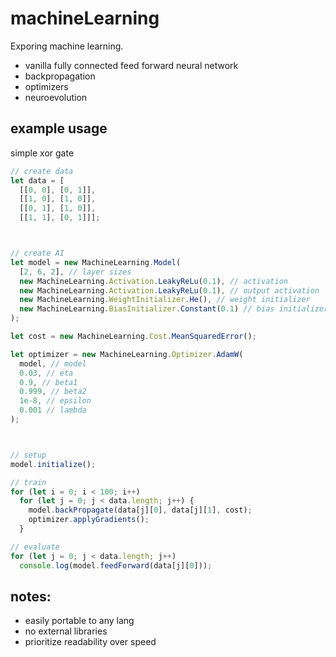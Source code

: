 # machineLearning
Exporing machine learning.

- vanilla fully connected feed forward neural network
- backpropagation
- optimizers
- neuroevolution

## example usage
simple xor gate
```js
// create data
let data = [
  [[0, 0], [0, 1]],
  [[1, 0], [1, 0]],
  [[0, 1], [1, 0]],
  [[1, 1], [0, 1]]];



// create AI
let model = new MachineLearning.Model(
  [2, 6, 2], // layer sizes
  new MachineLearning.Activation.LeakyReLu(0.1), // activation
  new MachineLearning.Activation.LeakyReLu(0.1), // output activation
  new MachineLearning.WeightInitializer.He(), // weight initializer
  new MachineLearning.BiasInitializer.Constant(0.1) // bias initializer
);

let cost = new MachineLearning.Cost.MeanSquaredError();

let optimizer = new MachineLearning.Optimizer.AdamW(
  model, // model
  0.03, // eta
  0.9, // beta1
  0.999, // beta2
  1e-8, // epsilon
  0.001 // lambda
);



// setup
model.initialize();

// train
for (let i = 0; i < 100; i++)
  for (let j = 0; j < data.length; j++) {
    model.backPropagate(data[j][0], data[j][1], cost);
    optimizer.applyGradients();
  }

// evaluate
for (let j = 0; j < data.length; j++)
  console.log(model.feedForward(data[j][0]));
```


## notes:
- easily portable to any lang
- no external libraries
- prioritize readability over speed
